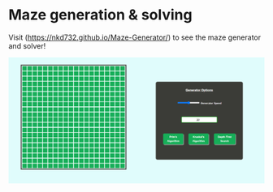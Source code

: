 # Maze generation & solving

Visit (https://nkd732.github.io/Maze-Generator/) to see the maze generator and solver!

<img src = "/images/maze.png" width = "1100">
